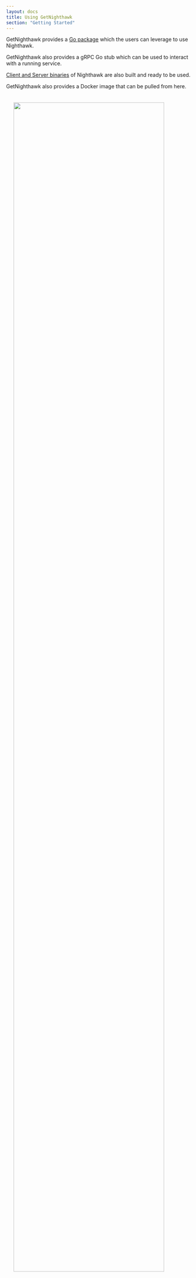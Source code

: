```yaml
---
layout: docs
title: Using GetNighthawk
section: "Getting Started"
---
```


GetNighthawk provides a [Go package](https://github.com/khulnasoft/getnighthawk/tree/master/pkg/client) which the users can leverage to use Nighthawk.

GetNighthawk also provides a gRPC Go stub which can be used to interact with a running service.

[Client and Server binaries](https://github.com/khulnasoft/getnighthawk/tree/master/apinighthawk/bin) of Nighthawk are also built and ready to be used.

GetNighthawk also provides a Docker image that can be pulled from here.

<img src="/assets/images/screenshots/GetNighthawk.svg" style="width:90%;padding:4%;align:center"/>
